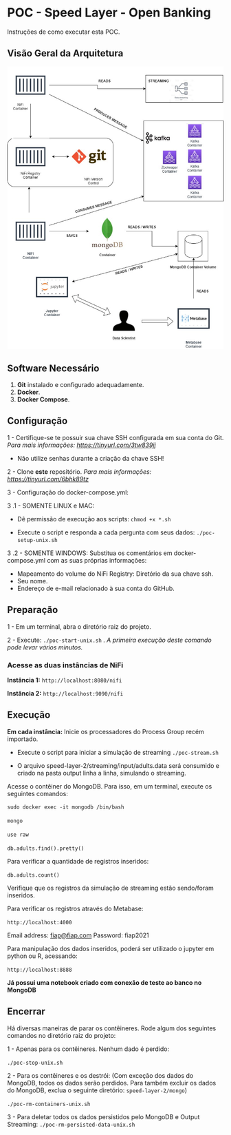 # POC - Speed Layer - Open Banking

Instruções de como executar esta POC.

## Visão Geral da Arquitetura

![Arquitetura - Visão Geral](SpeedLayer.jpg)

## Software Necessário

 1. **Git** instalado e configurado adequadamente.
 2. **Docker**.
 3. **Docker Compose**.

## Configuração

1 -  Certifique-se te possuir sua chave SSH configurada em sua conta do Git. *Para mais informações: https://tinyurl.com/3tw839jj*

 - Não utilize senhas durante a criação da chave SSH!
 
2 - Clone **este** repositório. *Para mais informações: https://tinyurl.com/6bhk89tz*

3 - Configuração do docker-compose.yml:

3 .1 - SOMENTE LINUX e MAC:

- Dê permissão de execução aos scripts:
`chmod +x *.sh`

- Execute o script e responda a cada pergunta com seus dados:
`./poc-setup-unix.sh`

3 .2 - SOMENTE WINDOWS: Substitua os comentários em docker-compose.yml com as suas próprias informações:
 
 - Mapeamento do volume do NiFi Registry: Diretório da sua chave ssh.
 - Seu nome.
 - Endereço de e-mail relacionado à sua conta do GitHub.

## Preparação

1 - Em um terminal, abra o diretório raiz do projeto.

2 - Execute: `./poc-start-unix.sh` .  *A primeira execução deste comando pode levar vários minutos.*

### Acesse as duas instâncias de NiFi
**Instância 1:** `http://localhost:8080/nifi`

**Instância 2:** `http://localhost:9090/nifi`

## Execução
**Em cada instância:**  Inicie os processadores do Process Group recém importado.

- Execute o script para iniciar a simulação de streaming
`./poc-stream.sh`

 - O arquivo speed-layer-2/streaming/input/adults.data será consumido e criado na pasta output linha a linha, simulando o streaming.
 
 Acesse o contêiner do MongoDB. Para isso, em um terminal, execute os seguintes comandos:

    sudo docker exec -it mongodb /bin/bash
        
    mongo

    use raw

    db.adults.find().pretty()

Para verificar a quantidade de registros inseridos:

`db.adults.count()`

Verifique que os registros da simulação de streaming estão sendo/foram inseridos.

Para verificar os registros através do Metabase:

`http://localhost:4000`

Email address: fiap@fiap.com
Password: fiap2021

Para manipulação dos dados inseridos, poderá ser utilizado o jupyter em python ou R, acessando:

`http://localhost:8888`

**Já possui uma notebook criado com conexão de teste ao banco no MongoDB**

## Encerrar
Há diversas maneiras de parar os contêineres. Rode algum dos seguintes comandos no diretório raiz do projeto: 

1 - Apenas para os contêineres. Nenhum dado é perdido:

`./poc-stop-unix.sh`

2 - Para os contêineres e os destrói: (Com exceção dos dados do MongoDB, todos os dados serão perdidos. Para também excluir os dados do MongoDB, exclua o seguinte diretório: `speed-layer-2/mongo`)

`./poc-rm-containers-unix.sh`

3 - Para deletar todos os dados persistidos pelo MongoDB e Output Streaming:
`./poc-rm-persisted-data-unix.sh`

